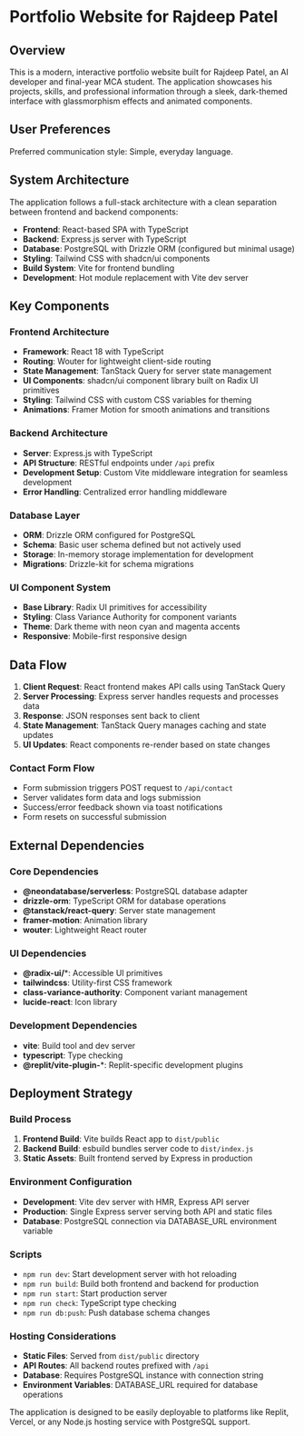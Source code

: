 # Portfolio Website for Rajdeep Patel

## Overview

This is a modern, interactive portfolio website built for Rajdeep Patel, an AI developer and final-year MCA student. The application showcases his projects, skills, and professional information through a sleek, dark-themed interface with glassmorphism effects and animated components.

## User Preferences

Preferred communication style: Simple, everyday language.

## System Architecture

The application follows a full-stack architecture with a clean separation between frontend and backend components:

- **Frontend**: React-based SPA with TypeScript
- **Backend**: Express.js server with TypeScript
- **Database**: PostgreSQL with Drizzle ORM (configured but minimal usage)
- **Styling**: Tailwind CSS with shadcn/ui components
- **Build System**: Vite for frontend bundling
- **Development**: Hot module replacement with Vite dev server

## Key Components

### Frontend Architecture
- **Framework**: React 18 with TypeScript
- **Routing**: Wouter for lightweight client-side routing
- **State Management**: TanStack Query for server state management
- **UI Components**: shadcn/ui component library built on Radix UI primitives
- **Styling**: Tailwind CSS with custom CSS variables for theming
- **Animations**: Framer Motion for smooth animations and transitions

### Backend Architecture
- **Server**: Express.js with TypeScript
- **API Structure**: RESTful endpoints under `/api` prefix
- **Development Setup**: Custom Vite middleware integration for seamless development
- **Error Handling**: Centralized error handling middleware

### Database Layer
- **ORM**: Drizzle ORM configured for PostgreSQL
- **Schema**: Basic user schema defined but not actively used
- **Storage**: In-memory storage implementation for development
- **Migrations**: Drizzle-kit for schema migrations

### UI Component System
- **Base Library**: Radix UI primitives for accessibility
- **Styling**: Class Variance Authority for component variants
- **Theme**: Dark theme with neon cyan and magenta accents
- **Responsive**: Mobile-first responsive design

## Data Flow

1. **Client Request**: React frontend makes API calls using TanStack Query
2. **Server Processing**: Express server handles requests and processes data
3. **Response**: JSON responses sent back to client
4. **State Management**: TanStack Query manages caching and state updates
5. **UI Updates**: React components re-render based on state changes

### Contact Form Flow
- Form submission triggers POST request to `/api/contact`
- Server validates form data and logs submission
- Success/error feedback shown via toast notifications
- Form resets on successful submission

## External Dependencies

### Core Dependencies
- **@neondatabase/serverless**: PostgreSQL database adapter
- **drizzle-orm**: TypeScript ORM for database operations
- **@tanstack/react-query**: Server state management
- **framer-motion**: Animation library
- **wouter**: Lightweight React router

### UI Dependencies
- **@radix-ui/***: Accessible UI primitives
- **tailwindcss**: Utility-first CSS framework
- **class-variance-authority**: Component variant management
- **lucide-react**: Icon library

### Development Dependencies
- **vite**: Build tool and dev server
- **typescript**: Type checking
- **@replit/vite-plugin-***: Replit-specific development plugins

## Deployment Strategy

### Build Process
1. **Frontend Build**: Vite builds React app to `dist/public`
2. **Backend Build**: esbuild bundles server code to `dist/index.js`
3. **Static Assets**: Built frontend served by Express in production

### Environment Configuration
- **Development**: Vite dev server with HMR, Express API server
- **Production**: Single Express server serving both API and static files
- **Database**: PostgreSQL connection via DATABASE_URL environment variable

### Scripts
- `npm run dev`: Start development server with hot reloading
- `npm run build`: Build both frontend and backend for production
- `npm run start`: Start production server
- `npm run check`: TypeScript type checking
- `npm run db:push`: Push database schema changes

### Hosting Considerations
- **Static Files**: Served from `dist/public` directory
- **API Routes**: All backend routes prefixed with `/api`
- **Database**: Requires PostgreSQL instance with connection string
- **Environment Variables**: DATABASE_URL required for database operations

The application is designed to be easily deployable to platforms like Replit, Vercel, or any Node.js hosting service with PostgreSQL support.